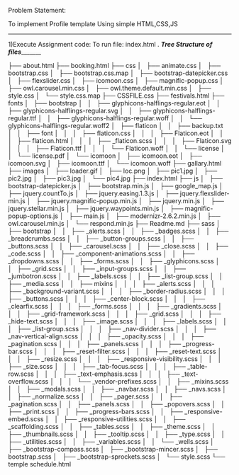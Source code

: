 Problem Statement:

To implement Profile template Using simple HTML,CSS,JS

____________________________________________________________

1)Execute Assignment code:
	To run file: index.html
  .
 _____________________Tree Structure of files____________________________
 
├── about.html
├── booking.html
├── css
│   ├── animate.css
│   ├── bootstrap.css
│   ├── bootstrap.css.map
│   ├── bootstrap-datepicker.css
│   ├── flexslider.css
│   ├── icomoon.css
│   ├── magnific-popup.css
│   ├── owl.carousel.min.css
│   ├── owl.theme.default.min.css
│   ├── style.css
│   └── style.css.map
├── CSSFILE.css
├── festivals.html
├── fonts
│   ├── bootstrap
│   │   ├── glyphicons-halflings-regular.eot
│   │   ├── glyphicons-halflings-regular.svg
│   │   ├── glyphicons-halflings-regular.ttf
│   │   ├── glyphicons-halflings-regular.woff
│   │   └── glyphicons-halflings-regular.woff2
│   ├── flaticon
│   │   ├── backup.txt
│   │   ├── font
│   │   │   ├── flaticon.css
│   │   │   ├── Flaticon.eot
│   │   │   ├── flaticon.html
│   │   │   ├── _flaticon.scss
│   │   │   ├── Flaticon.svg
│   │   │   ├── Flaticon.ttf
│   │   │   └── Flaticon.woff
│   │   └── license
│   │       └── license.pdf
│   └── icomoon
│       ├── icomoon.eot
│       ├── icomoon.svg
│       ├── icomoon.ttf
│       └── icomoon.woff
├── gallary.html
├── images
│   ├── loader.gif
│   ├── loc.png
│   ├── pic1.jpg
│   ├── pic2.jpg
│   ├── pic3.jpg
│   └── pic4.jpg
├── index.html
├── js
│   ├── bootstrap-datepicker.js
│   ├── bootstrap.min.js
│   ├── google_map.js
│   ├── jquery.countTo.js
│   ├── jquery.easing.1.3.js
│   ├── jquery.flexslider-min.js
│   ├── jquery.magnific-popup.min.js
│   ├── jquery.min.js
│   ├── jquery.stellar.min.js
│   ├── jquery.waypoints.min.js
│   ├── magnific-popup-options.js
│   ├── main.js
│   ├── modernizr-2.6.2.min.js
│   ├── owl.carousel.min.js
│   └── respond.min.js
├── Readme.md
├── sass
│   ├── bootstrap
│   │   ├── _alerts.scss
│   │   ├── _badges.scss
│   │   ├── _breadcrumbs.scss
│   │   ├── _button-groups.scss
│   │   ├── _buttons.scss
│   │   ├── _carousel.scss
│   │   ├── _close.scss
│   │   ├── _code.scss
│   │   ├── _component-animations.scss
│   │   ├── _dropdowns.scss
│   │   ├── _forms.scss
│   │   ├── _glyphicons.scss
│   │   ├── _grid.scss
│   │   ├── _input-groups.scss
│   │   ├── _jumbotron.scss
│   │   ├── _labels.scss
│   │   ├── _list-group.scss
│   │   ├── _media.scss
│   │   ├── mixins
│   │   │   ├── _alerts.scss
│   │   │   ├── _background-variant.scss
│   │   │   ├── _border-radius.scss
│   │   │   ├── _buttons.scss
│   │   │   ├── _center-block.scss
│   │   │   ├── _clearfix.scss
│   │   │   ├── _forms.scss
│   │   │   ├── _gradients.scss
│   │   │   ├── _grid-framework.scss
│   │   │   ├── _grid.scss
│   │   │   ├── _hide-text.scss
│   │   │   ├── _image.scss
│   │   │   ├── _labels.scss
│   │   │   ├── _list-group.scss
│   │   │   ├── _nav-divider.scss
│   │   │   ├── _nav-vertical-align.scss
│   │   │   ├── _opacity.scss
│   │   │   ├── _pagination.scss
│   │   │   ├── _panels.scss
│   │   │   ├── _progress-bar.scss
│   │   │   ├── _reset-filter.scss
│   │   │   ├── _reset-text.scss
│   │   │   ├── _resize.scss
│   │   │   ├── _responsive-visibility.scss
│   │   │   ├── _size.scss
│   │   │   ├── _tab-focus.scss
│   │   │   ├── _table-row.scss
│   │   │   ├── _text-emphasis.scss
│   │   │   ├── _text-overflow.scss
│   │   │   └── _vendor-prefixes.scss
│   │   ├── _mixins.scss
│   │   ├── _modals.scss
│   │   ├── _navbar.scss
│   │   ├── _navs.scss
│   │   ├── _normalize.scss
│   │   ├── _pager.scss
│   │   ├── _pagination.scss
│   │   ├── _panels.scss
│   │   ├── _popovers.scss
│   │   ├── _print.scss
│   │   ├── _progress-bars.scss
│   │   ├── _responsive-embed.scss
│   │   ├── _responsive-utilities.scss
│   │   ├── _scaffolding.scss
│   │   ├── _tables.scss
│   │   ├── _theme.scss
│   │   ├── _thumbnails.scss
│   │   ├── _tooltip.scss
│   │   ├── _type.scss
│   │   ├── _utilities.scss
│   │   ├── _variables.scss
│   │   └── _wells.scss
│   ├── _bootstrap-compass.scss
│   ├── _bootstrap-mincer.scss
│   ├── bootstrap.scss
│   ├── _bootstrap-sprockets.scss
│   └── style.scss
└── temple schedule.html
